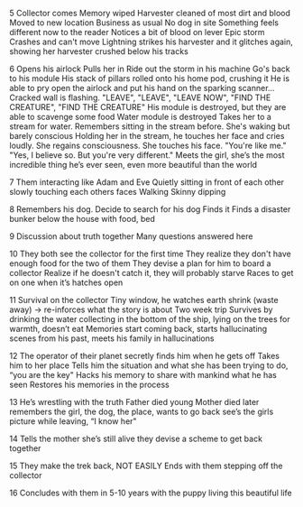5
Collector comes
Memory wiped
Harvester cleaned of most dirt and blood
Moved to new location
Business as usual
No dog in site
Something feels different now to the reader
Notices a bit of blood on lever
Epic storm
Crashes and can't move
Lightning strikes his harvester and it glitches again, showing her harvester crushed below his tracks

6
Opens his airlock
Pulls her in
Ride out the storm in his machine
Go's back to his module
His stack of pillars rolled onto his home pod, crushing it
He is able to pry open the airlock and put his hand on the sparking scanner...
Cracked wall is flashing. "LEAVE", "LEAVE", "LEAVE NOW", "FIND THE CREATURE", "FIND THE CREATURE"
His module is destroyed, but they are able to scavenge some food
Water module is destroyed
Takes her to a stream for water. Remembers sitting in the stream before.
She's waking but barely conscious
Holding her in the stream, he touches her face and cries loudly. She regains consciousness.
She touches his face. "You're like me."
"Yes, I believe so. But you're very different."
Meets the girl, she’s the most incredible thing he’s ever seen, even more beautiful than the world

7
Them interacting like Adam and Eve
Quietly sitting in front of each other slowly touching each others faces
Walking
Skinny dipping

8
Remembers his dog.
Decide to search for his dog
Finds it
Finds a disaster bunker below the house with food, bed

9
Discussion about truth together
Many questions answered here

10
They both see the collector for the first time
They realize they don't have enough food for the two of them
They devise a plan for him to board a collector
Realize if he doesn't catch it, they will probably starve
Races to get on one when it’s hatches open

11
Survival on the collector
Tiny window, he watches earth shrink (waste away) -> re-inforces what the story is about
Two week trip
Survives by drinking the water collecting in the bottom of the ship, lying on the trees for warmth, doesn’t eat
Memories start coming back, starts hallucinating scenes from his past, meets his family in hallucinations

12
The operator of their planet secretly finds him when he gets off
Takes him to her place
Tells him the situation and what she has been trying to do, “you are the key"
Hacks his memory to share with mankind what he has seen
Restores his memories in the process

13
He’s wrestling with the truth
Father died young
Mother died later
remembers the girl, the dog, the place, wants to go back
see’s the girls picture while leaving, “I know her"

14
Tells the mother she’s still alive
they devise a scheme to get back together

15
They make the trek back, NOT EASILY
Ends with them stepping off the collector

16
Concludes with them in 5-10 years with the puppy living this beautiful life

